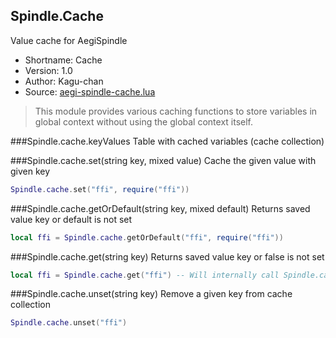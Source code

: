 Spindle.Cache
-------------
Value cache for AegiSpindle

* Shortname: Cache
* Version: 1.0
* Author: Kagu-chan
* Source: [aegi-spindle-cache.lua](https://github.com/Kagurame/AegiSpindle/blob/master/src/aegi-spindle-cache.lua)

> This module provides various caching functions to store variables in global context without using the global context itself.

###Spindle.cache.keyValues
Table with cached variables (cache collection)

###Spindle.cache.set(string key, mixed value)
Cache the given value with given key
```lua
Spindle.cache.set("ffi", require("ffi"))
```

###Spindle.cache.getOrDefault(string key, mixed default)
Returns saved value key or default is not set
```lua
local ffi = Spindle.cache.getOrDefault("ffi", require("ffi"))
```

###Spindle.cache.get(string key)
Returns saved value key or false is not set
```lua
local ffi = Spindle.cache.get("ffi") -- Will internally call Spindle.cache.getOrDefault("ffi", false)
```

###Spindle.cache.unset(string key)
Remove a given key from cache collection
```lua
Spindle.cache.unset("ffi")
```

